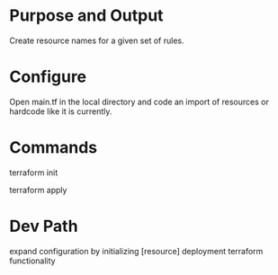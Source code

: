 # Purpose and Output

Create resource names for a given set of rules.

# Configure

Open main.tf in the local directory and code an import of resources or hardcode like it is currently.

# Commands

terraform init

terraform apply

# Dev Path

expand configuration by initializing [resource] deployment terraform functionality
